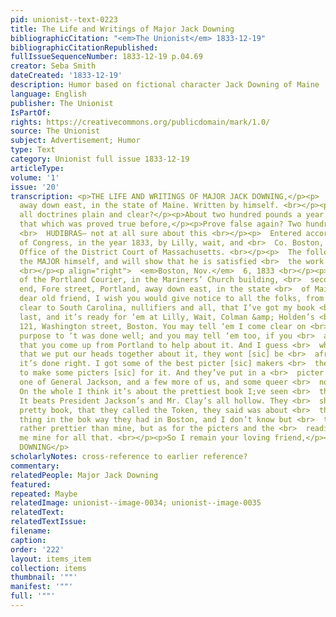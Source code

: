 ```yaml
---
pid: unionist--text-0223
title: The Life and Writings of Major Jack Downing
bibliographicCitation: "<em>The Unionist</em> 1833-12-19"
bibliographicCitationRepublished: 
fullIssueSequenceNumber: 1833-12-19 p.04.69
creator: Seba Smith
dateCreated: '1833-12-19'
description: Humor based on fictional character Jack Downing of Maine
language: English
publisher: The Unionist
IsPartOf: 
rights: https://creativecommons.org/publicdomain/mark/1.0/
source: The Unionist
subject: Advertisement; Humor
type: Text
category: Unionist full issue 1833-12-19
articleType: 
volume: '1'
issue: '20'
transcription: <p>THE LIFE AND WRITINGS OF MAJOR JACK DOWNING,</p><p>  OF Downingville,
  away down east, in the state of Maine. Written by himself. <br></p><p>“What makes
  all doctrines plain and clear?</p><p>About two hundred pounds a year.</p><p>And
  that which was proved true before,</p><p>Prove false again? Two hundred more.”</p><p>  &nbsp;&nbsp;&nbsp;&nbsp;&nbsp;&nbsp;&nbsp;&nbsp;&nbsp;&nbsp;&nbsp;&nbsp;&nbsp;&nbsp;&nbsp;&nbsp;&nbsp;&nbsp;&nbsp;&nbsp;&nbsp;&nbsp;&nbsp;&nbsp;&nbsp;&nbsp;&nbsp;&nbsp;&nbsp;&nbsp;&nbsp;&nbsp;&nbsp;&nbsp;&nbsp;
  <br>  HUDIBRAS— not at all sure about this <br></p><p>  Entered according to act
  of Congress, in the year 1833, by Lilly, wait, and <br>  Co. Boston, n the Clerk’s
  Office of the District Court of Massachusetts. <br></p><p>  The following is from
  the MAJOR himself, and will show that he is satisfied <br>  the work is done correctly:—
  <br></p><p align="right">  <em>Boston, Nov.</em>  6, 1833 <br></p><p>  To the Editor
  of the Portland Courier, in the Mariners’ Church building, <br>  second story, eastern
  end, Fore street, Portland, away down east, in the state <br>  of Maine. <br></p><p>  My
  dear old friend, I wish you would give notice to all the folks, from <br>  Madawaska
  clear to South Carolina, nullifiers and all, that I’ve got my book <br>  done at
  last, and it’s ready for ‘em at Lilly, Wait, Colman &amp; Holden’s <br>  Bookstore,
  121, Washington street, Boston. You may tell ‘em I come clear on <br>  from Washington,
  purpose to ‘t was done well; and you may tell ‘em too, if you <br>  are a mind to,
  that you come up from Portland to help about it. And I guess <br>  when they find
  that we put our heads together about it, they wont [sic] be <br>  afraid but what
  it’s done right. I got some of the best picter [sic] makers <br>  there is in Boston
  to make some picters [sic] for it. And they’ve put in a <br>  picter of me, and
  one of General Jackson, and a few more of us, and some queer <br>  notions besides.
  On the whole I think it’s about the prettiest book I;ve seen <br>  this many a day.
  It beats President Jackson’s and Mr. Clay’s all hollow. They <br>  showed me a cute
  pretty book, that they called the Token, they said was about <br>  the prettiest
  thing in the bok way they had in Boston, and I don’t know but <br>  the kiver is
  rather prettier than mine, but as for the picters and the <br>  reading, I say give
  me mine for all that. <br></p><p>So I remain your loving friend,</p><p>MAJOR JACK
  DOWNING</p>
scholarlyNotes: cross-reference to earlier reference?
commentary: 
relatedPeople: Major Jack Downing
featured: 
repeated: Maybe
relatedImage: unionist--image-0034; unionist--image-0035
relatedText: 
relatedTextIssue: 
filename: 
caption: 
order: '222'
layout: items_item
collection: items
thumbnail: '""'
manifest: '""'
full: '""'
---
```

